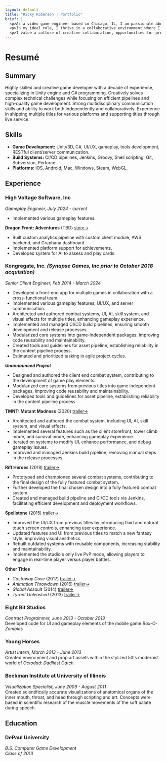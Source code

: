 ```yaml
---
layout: default
title: "Ricky Roberson | Portfolio"
brief: |
  <p>As a video game engineer based in Chicago, IL, I am passionate about working with a small team of talented individuals to conceive and develop fun games.</p>
  <p>In my ideal role, I thrive in a collaborative environment where I can contribute to unique systems and games, share ownership in creative decisions, and pursue self-motivated ideas.</p>
  <p>I value a culture of creative collaboration, opportunities for professional development, and a sustainable work environment. I am excited to be part of a team that creates innovative games and brings joy to players worldwide.</p>
---
```


# Resumé

## Summary

Highly skilled and creative game developer with a decade of experience, specializing in Unity engine and C# programming. Creatively solves complex technical challenges while focusing on efficient pipelines and high-quality game development. Strong multidisciplinary communication skills and ability to work both independently and collaboratively. Experience in shipping multiple titles for various platforms and supporting titles through live service.

## Skills

* **Game Development:** Unity3D, C#, UI/UX, gameplay, tools development, RESTful client/server communication.
* **Build Systems:** CI/CD pipelines, Jenkins, Groovy, Shell scripting, Git, Subversion, Perforce.
* **Platforms:** iOS, Android, Mac, Windows, Steam, WebGL.

## Experience

### High Voltage Software, Inc

*Gameplay Engineer, July 2024 - current*<br>
  * Implemented various gameplay features.

**Dragon Front: Adventures** (TBD) [store&rarr;](https://store.steampowered.com/app/2952180/Dragon_Front_Adventures/)<br>
  * Built custom analytics pipeline with custom client module, AWS backend, and Graphana dashboard. 
  * Implemented platform support for achievements.
  * Developed system for AI to assess and play cards.

### Kongregate, Inc. *(Synapse Games, Inc prior to October 2018 acquisition)*

*Senior Client Engineer, Feb 2014 - March 2024*<br>
  * Developed a front-end app for multiple games in collaboration with a cross-functional team.
  * Implemented various gameplay features, UI/UX, and server communication.
  * Architected and authored combat systems, UI, AI, skill system, and visual effects for multiple titles, enhancing gameplay experience.
  * Implemented and managed CI/CD build pipelines, ensuring smooth development and release processes.
  * Modularized core systems into game-independent packages, improving code reusability and maintainability.
  * Created tools and guidelines for asset pipeline, establishing reliability in the content pipeline process.
  * Estimated and prioritized tasking in agile project cycles.

***Unannounced Project***
  * Designed and authored the client end combat system, contributing to the development of game play elements.
  * Modularized core systems from previous titles into game independent packages, improving code reusability and maintainability.
  * Developed tools and guidelines for asset pipeline, establishing reliability in the content pipeline process

**TMNT: Mutant Madness** (2020) [trailer&rarr;](https://www.youtube.com/watch?v=abf4_cTto00)<br>
  * Architected and authored the combat system, including UI, AI, skill system, and visual effects.
  * Implemented several features such as the client storefront, tower climb mode, and survival mode, enhancing gameplay experience.
  * Iterated on systems to modify UI, enhance performance, and debug gameplay issues.
  * Improved and managed Jenkins build pipeline, removing manual steps in the  release processes.

**Rift Heroes** (2018) [trailer&rarr;](https://www.youtube.com/watch?v=vLtrtsnP77A)<br>
  * Prototyped and championed several combat systems, contributing to the final design of the fully featured combat system.
  * Further developed the final chosen design into a fully featured combat system.
  * Created and managed build pipeline and CI/CD tools via Jenkins, facilitating efficient development and deployment workflows.

**Spellstone** (2015) [trailer&rarr;](https://www.youtube.com/watch?v=-RbpLFSfie4)<br>
  * Improved the UI/UX from previous titles by introducing fluid and natural touch screen controls, enhancing user experience.
  * Updated features and UI from previous titles to match a new fantasy style, improving visual aesthetics.
  * Rebuilt outdated systems with reusable components, increasing stability and maintainability.
  * Implemented the studio's only live PvP mode, allowing players to engage in real-time player versus player battles.

**Other Titles**<br>
  * *Castaway Cove* (2017) [trailer&rarr;](https://www.youtube.com/watch?v=vSJknYiFBAo)
  * *Animation Throwdown* (2016) [trailer&rarr;](https://www.youtube.com/watch?v=q1y38Yw_Rbo)
  * *Global Assault* (2014) [trailer&rarr;](https://www.youtube.com/watch?v=dypCdF9AoBM)
  * *Tyrant Unleashed* (2013) [trailer&rarr;](https://www.youtube.com/watch?v=MZZ7889zT_k)

### Eight Bit Studios
*Contract Programmer, June 2013 - October 2013*<br>
Developed code for UI and gameplay elements of the mobile game *Box-O-Zombies*<br>

### Young Horses
*Artist Intern, March 2013 - June 2013*<br>
Created environment and prop art assets within the stylized 50's modernist world of *Octodad: Dadliest Catch.*<br>

### Beckman Institute at University of Illinois
*Visualization Specialist, June 2009 - August 2011*<br>
Created scientifically accurate visualizations of anatomical organs of the inner mouth, throat, and head through scripting and art. Concepts were based in scientific research of the muscle movements of the soft palate during speech.<br>

## Education

### DePaul University

*B.S. Computer Game Development<br> Class of 2013*

